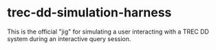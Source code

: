 # trec-dd-simulation-harness
This is the official "jig" for simulating a user interacting with a TREC DD system during an interactive query session.
